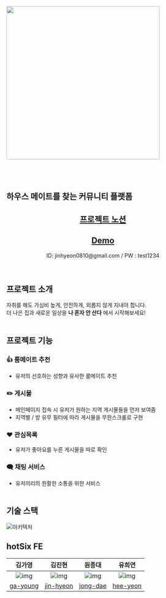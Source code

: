 <img src="https://github.com/IAmNotAlone-Hot6ix/hotSix_FE/assets/121710757/f67b9990-ec71-4c39-9b6e-915fbb5ec715" width="400" />  <br/><br/><br/><br/>
## 하우스 메이트를 찾는 커뮤니티 플랫폼
 <div align="center"><h2><a href="https://www.notion.so/DEMO-Hot6ix-fd0533111c234e3f86d2c3fc7072d0f9">프로젝트 노션</a></h2></div>
<div align="center"><h2><a href="https://iam-notalone.vercel.app/">Demo</a></h2> <span>ID: jinhyeon0810@gmail.com / PW : test1234</span></div>
<br/><br/>

## 프로젝트 소개
자취를 해도 가심비 높게, 안전하게, 외롭지 않게 지내야 합니다.
<br/>
더 나은 집과 새로운 일상을 **나 혼자 안 산다** 에서 시작해보세요!
<br/><br/>
## 프로젝트 기능
### 👍 룸메이트 추천
- 유저의 선호하는 성향과 유사한 룸메이트 추천
 
### ✏️ 게시물
- 메인페이지 접속 시 유저가 원하는 지역 게시물들을 먼저 보여줌
- 지역별 / 방 유무 필터에 따라 게시물을 무한스크롤로 구현

### ❤️ 관심목록
- 유저가 좋아요를 누른 게시물을 따로 확인

### 🗨 채팅 서비스
- 유저끼리의 원활한 소통을 위한 서비스
<br/><br/>
## 기술 스택
![아키텍처](https://github.com/IAmNotAlone-Hot6ix/hotSix_FE/assets/121710757/7a967b12-ee5d-405b-a920-2d744ce17253)
<br/>
## hotSix FE

| 김가영 | 김진현 | 원종대 | 유희연 |
|:--------:|:--------:|:--------:|:--------:|
| ![img](https://github.com/IAmNotAlone-Hot6ix/hotSix_FE/assets/122119098/48e5e7ba-febf-43ab-b067-1242af3c0e4c) | ![img](https://github.com/IAmNotAlone-Hot6ix/hotSix_FE/assets/122119098/3a5949ef-e94f-4a57-821c-875f732d67ab) | ![img](https://github.com/IAmNotAlone-Hot6ix/hotSix_FE/assets/122119098/5a7a570d-1106-40a8-b9a3-14bea76443ad) | ![img](https://github.com/IAmNotAlone-Hot6ix/hotSix_FE/assets/122119098/d3a05bea-7753-488f-bb51-c34bc0e9e8f2)     |
| [ga-young](https://github.com/GayoungKim12) | [jin-hyeon](https://github.com/jinhyeon0810) | [jong-dae](https://github.com/blkaka66) | [hee-yeon](https://github.com/sow124) |


